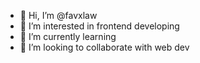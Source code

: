 - 👋 Hi, I’m @favxlaw
- 👀 I’m interested in frontend developing
- 🌱 I’m currently learning 
- 💞️ I’m looking to collaborate with web dev
<!---
favxlaw/favxlaw is a ✨ special ✨ repository because its `README.md` (this file) appears on your GitHub profile.
You can click the Preview link to take a look at your changes.
--->
